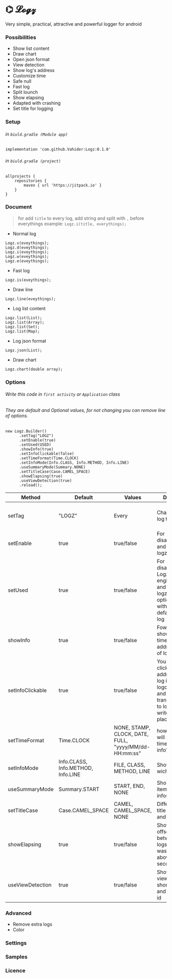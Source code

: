 # ⌬ 𝓛𝓸𝓰𝔃
Very simple, practical, attractive and powerful logger for android

### Possibilities
- Show list content
- Draw chart
- Open json format
- View detection
- Show log's address
- Customize time
- Safe null
- Fast log
- Split lounch
- Show elapsing
- Adapted with crashing
- Set title for logging

### Setup
###### in `biuld.gradle (Module app)`
```
implementation 'com.github.Vahider:Logz:0.1.0'
```
###### in `biuld.gradle (project)`
```
allprojects {
    repositories {
        maven { url 'https://jitpack.io' }
    }
}
```

### Document
> for add `title` to every log, add string and split with `,` before everythings example: `Logz.i(title, everythings);`
- Normal log
```
Logz.v(eveythings);
Logz.d(eveythings);
Logz.i(eveythings);
Logz.w(eveythings);
Logz.e(eveythings);
```
- Fast log
```
Logz.is(eveythings);
```
- Draw line
```
Logz.line(eveythings);
```
- Log list content
```
Logz.list(List);
Logz.list(Array);
Logz.list(Set);
Logz.list(Map);
```
- Log json format
```
Logz.json(List);
```
- Draw chart
```
Logz.chart(double array);
```


### Options
###### Write this code in `first activity` or `Application` class
###### They are default and Optional values, for not changing you can remove line of options.
```
new Logz.Builder()
      .setTag("LOGZ")
      .setEnable(true)
      .setUsed(USED)
      .showInfo(true)
      .setInfoClickable(false)
      .setTimeFormat(Time.CLOCK)
      .setInfoMode(Info.CLASS, Info.METHOD, Info.LINE)
      .useSummaryMode(Summary.NONE)
      .setTitleCase(Case.CAMEL_SPACE)
      .showElapsing(true)
      .useViewDetection(true)
      .reload();
```

Method | Default | Values | Desc | Usage 
---|---|---|---|---
setTag | "LOGZ" | Every | Change log tag | For following logs in Logcat, More desc in Continue(Settings)
setEnable | true | true/false | For disable and hide logz | set false when release issue
setUsed | true | true/false | For disable Logz engine and use logz options with default log | when use very much logs (monitoring) and want to fastest log
showInfo | true | true/false | Fow showing time and address of log | true when you want see info of logs
setInfoClickable | true | true/false | You can click on address log in logcat and transform to log writed place | Everytime
setTimeFormat | Time.CLOCK | NONE, STAMP, CLOCK, DATE, FULL, "yyyy/MM/dd-HH:mm:ss" | how you will see time of info? | Everytime
setInfoMode | Info.CLASS, Info.METHOD, Info.LINE | FILE, CLASS, METHOD, LINE | Show wich info? | Everytime
useSummaryMode | Summary.START | START, END, NONE | Shortly item of infos | When every info longest from 20 char
setTitleCase | Case.CAMEL_SPACE | CAMEL, CAMEL_SPACE, NONE | Difference title style and log | Everytime
showElapsing | true | true/false | Show offset between logs if was above 3 secounds  | Everytime
useViewDetection | true | true/false | Show views shortly and with id | Everytime

### Advanced
- Remove extra logs
- Color

### Settings

### Samples

### Licence
